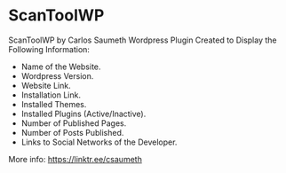 # ScanToolWP
ScanToolWP by Carlos Saumeth
Wordpress Plugin Created to Display the Following Information:

- Name of the Website.
- Wordpress Version.
- Website Link.
- Installation Link.
- Installed Themes.
- Installed Plugins (Active/Inactive).
- Number of Published Pages.
- Number of Posts Published.
- Links to Social Networks of the Developer.

More info: https://linktr.ee/csaumeth
